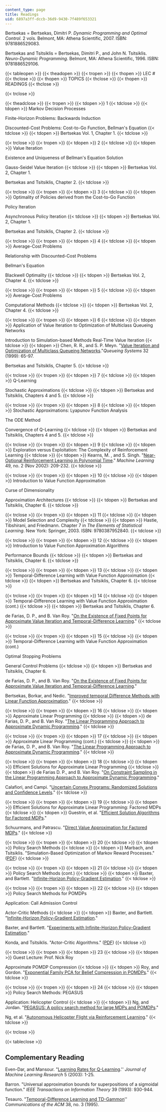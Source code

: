 ```yaml
---
content_type: page
title: Readings
uid: 6897a3ff-dccb-36d9-9430-7f489f653321
---
```


Bertsekas = Bertsekas, Dimitri P. _Dynamic Programming and Optimal Control_. 2 vols. Belmont, MA: Athena Scientific, 2007. ISBN: 9781886529083.

Bertsekas and Tsitsiklis = Bertsekas, Dimitri P., and John N. Tsitsiklis. _Neuro-Dynamic Programming_. Belmont, MA: Athena Scientific, 1996. ISBN: 9781886529106.

{{< tableopen >}}
{{< theadopen >}}
{{< tropen >}}
{{< thopen >}}
LEC #
{{< thclose >}}
{{< thopen >}}
TOPICS
{{< thclose >}}
{{< thopen >}}
READINGS
{{< thclose >}}

{{< trclose >}}

{{< theadclose >}}
{{< tropen >}}
{{< tdopen >}}
1
{{< tdclose >}}
{{< tdopen >}}
Markov Decision Processes  
  
Finite-Horizon Problems: Backwards Induction  
  
Discounted-Cost Problems: Cost-to-Go Function, Bellman's Equation
{{< tdclose >}}
{{< tdopen >}}
Bertsekas Vol. 1, Chapter 1.
{{< tdclose >}}

{{< trclose >}}
{{< tropen >}}
{{< tdopen >}}
2
{{< tdclose >}}
{{< tdopen >}}
Value Iteration  
  
Existence and Uniqueness of Bellman's Equation Solution  
  
Gauss-Seidel Value Iteration
{{< tdclose >}}
{{< tdopen >}}
Bertsekas Vol. 2, Chapter 1.  
  
Bertsekas and Tsitsiklis, Chapter 2.
{{< tdclose >}}

{{< trclose >}}
{{< tropen >}}
{{< tdopen >}}
3
{{< tdclose >}}
{{< tdopen >}}
Optimality of Policies derived from the Cost-to-Go Function  
  
Policy Iteration  
  
Asynchronous Policy Iteration
{{< tdclose >}}
{{< tdopen >}}
Bertsekas Vol. 2, Chapter 1.  
  
Bertsekas and Tsitsiklis, Chapter 2.
{{< tdclose >}}

{{< trclose >}}
{{< tropen >}}
{{< tdopen >}}
4
{{< tdclose >}}
{{< tdopen >}}
Average-Cost Problems  
  
Relationship with Discounted-Cost Problems  
  
Bellman's Equation  
  
Blackwell Optimality
{{< tdclose >}}
{{< tdopen >}}
Bertsekas Vol. 2, Chapter 4.
{{< tdclose >}}

{{< trclose >}}
{{< tropen >}}
{{< tdopen >}}
5
{{< tdclose >}}
{{< tdopen >}}
Average-Cost Problems  
  
Computational Methods
{{< tdclose >}}
{{< tdopen >}}
Bertsekas Vol. 2, Chapter 4.
{{< tdclose >}}

{{< trclose >}}
{{< tropen >}}
{{< tdopen >}}
6
{{< tdclose >}}
{{< tdopen >}}
Application of Value Iteration to Optimization of Multiclass Queueing Networks  
  
Introduction to Simulation-based Methods Real-Time Value Iteration
{{< tdclose >}}
{{< tdopen >}}
Chen, R. R., and S. P. Meyn. "[Value Iteration and Optimization of Multiclass Queueing Networks](http://citeseerx.ist.psu.edu/viewdoc/summary?doi=10.1.1.42.8423)."_Queueing Systems_ 32 (1999): 65-97.  
  
Bertsekas and Tsitsiklis, Chapter 5.
{{< tdclose >}}

{{< trclose >}}
{{< tropen >}}
{{< tdopen >}}
7
{{< tdclose >}}
{{< tdopen >}}
Q-Learning  
  
Stochastic Approximations
{{< tdclose >}}
{{< tdopen >}}
Bertsekas and Tsitsiklis, Chapters 4 and 5.
{{< tdclose >}}

{{< trclose >}}
{{< tropen >}}
{{< tdopen >}}
8
{{< tdclose >}}
{{< tdopen >}}
Stochastic Approximations: Lyapunov Function Analysis  
  
The ODE Method  
  
Convergence of Q-Learning
{{< tdclose >}}
{{< tdopen >}}
Bertsekas and Tsitsiklis, Chapters 4 and 5.
{{< tdclose >}}

{{< trclose >}}
{{< tropen >}}
{{< tdopen >}}
9
{{< tdclose >}}
{{< tdopen >}}
Exploration versus Exploitation: The Complexity of Reinforcement Learning
{{< tdclose >}}
{{< tdopen >}}
Kearns, M. , and S. Singh. "[Near-Optional Reinforcement Learning in Polynomial Time](http://www.cis.upenn.edu/~mkearns/papers/reinforcement.pdf)." _Machine Learning_ 49, no. 2 (Nov 2002): 209-232.
{{< tdclose >}}

{{< trclose >}}
{{< tropen >}}
{{< tdopen >}}
10
{{< tdclose >}}
{{< tdopen >}}
Introduction to Value Function Approximation  
  
Curse of Dimensionality  
  
Approximation Architectures
{{< tdclose >}}
{{< tdopen >}}
Bertsekas and Tsitsiklis, Chapter 6.
{{< tdclose >}}

{{< trclose >}}
{{< tropen >}}
{{< tdopen >}}
11
{{< tdclose >}}
{{< tdopen >}}
Model Selection and Complexity
{{< tdclose >}}
{{< tdopen >}}
Hastie, Tibshirani, and Friedmann. Chapter 7 in _The Elements of Statistical Learning_. New York: Springer, 2003. ISBN: 9780387952840.
{{< tdclose >}}

{{< trclose >}}
{{< tropen >}}
{{< tdopen >}}
12
{{< tdclose >}}
{{< tdopen >}}
Introduction to Value Function Approximation Algorithms  
  
Performance Bounds
{{< tdclose >}}
{{< tdopen >}}
Bertsekas and Tsitsiklis, Chapter 6.
{{< tdclose >}}

{{< trclose >}}
{{< tropen >}}
{{< tdopen >}}
13
{{< tdclose >}}
{{< tdopen >}}
Temporal-Difference Learning with Value Function Approximation
{{< tdclose >}}
{{< tdopen >}}
Bertsekas and Tsitsiklis, Chapter 6.
{{< tdclose >}}

{{< trclose >}}
{{< tropen >}}
{{< tdopen >}}
14
{{< tdclose >}}
{{< tdopen >}}
Temporal-Difference Learning with Value Function Approximation (cont.)
{{< tdclose >}}
{{< tdopen >}}
Bertsekas and Tsitsiklis, Chapter 6.  
  
de Farias, D. P., and B. Van Roy. "[On the Existence of Fixed Points for Approximate Value Iteration and Temporal-Difference Learning](http://dx.doi.org/10.1023/A:1004641123405)."
{{< tdclose >}}

{{< trclose >}}
{{< tropen >}}
{{< tdopen >}}
15
{{< tdclose >}}
{{< tdopen >}}
Temporal-Difference Learning with Value Function Approximation (cont.)  
  
Optimal Stopping Problems  
  
General Control Problems
{{< tdclose >}}
{{< tdopen >}}
Bertsekas and Tsitsiklis, Chapter 6.  
  
de Farias, D. P., and B. Van Roy. "[On the Existence of Fixed Points for Approximate Value Iteration and Temporal-Difference Learning](http://dx.doi.org/10.1023/A:1004641123405)."  
  
Bertsekas, Borkar, and Nedic. "[Improved temporal Difference Methods with Linear Function Approximation](http://onlinelibrary.wiley.com/doi/10.1002/9780470544785.ch9/summary)."
{{< tdclose >}}

{{< trclose >}}
{{< tropen >}}
{{< tdopen >}}
16
{{< tdclose >}}
{{< tdopen >}}
Approximate Linear Programming
{{< tdclose >}}
{{< tdopen >}}
de Farias, D. P., and B. Van Roy. "[The Linear Programming Approach to Approximate Dynamic Programming](http://www.mit.edu/~pucci/discountedLP.pdf)."
{{< tdclose >}}

{{< trclose >}}
{{< tropen >}}
{{< tdopen >}}
17
{{< tdclose >}}
{{< tdopen >}}
Approximate Linear Programming (cont.)
{{< tdclose >}}
{{< tdopen >}}
de Farias, D. P., and B. Van Roy. "[The Linear Programming Approach to Approximate Dynamic Programming](http://www.mit.edu/~pucci/discountedLP.pdf)."
{{< tdclose >}}

{{< trclose >}}
{{< tropen >}}
{{< tdopen >}}
18
{{< tdclose >}}
{{< tdopen >}}
Efficient Solutions for Approximate Linear Programming
{{< tdclose >}}
{{< tdopen >}}
de Farias D. P., and B. Van Roy. "[On Constraint Sampling in the Linear Programming Approach to Approximate Dynamic Programming](http://www.mit.edu/~pucci/sampling.pdf)."  
  
Calafiori, and Campi. "[Uncertain Convex Programs: Randomized Solutions and Confidence Levels](http://academic.research.microsoft.com/Publication/1744417/uncertain-convex-programs-randomized-solutions-and-confidence-levels)."
{{< tdclose >}}

{{< trclose >}}
{{< tropen >}}
{{< tdopen >}}
19
{{< tdclose >}}
{{< tdopen >}}
Efficient Solutions for Approximate Linear Programming: Factored MDPs
{{< tdclose >}}
{{< tdopen >}}
Guestrin, et al. "[Efficient Solution Algorithms for Factored MDPs](http://www-2.cs.cmu.edu/afs/cs/project/jair/pub/volume19/guestrin03a.pdf)."  
  
Schuurmans, and Patrascu. "[Direct Value Approximation for Factored MDPs](http://citeseer.ist.psu.edu/schuurmans01direct.html)."
{{< tdclose >}}

{{< trclose >}}
{{< tropen >}}
{{< tdopen >}}
20
{{< tdclose >}}
{{< tdopen >}}
Policy Search Methods
{{< tdclose >}}
{{< tdopen >}}
Marbach, and Tsitsiklis. "Simulation-Based Optimization of Markov Reward Processes." ([PDF](http://www.mit.edu/~jnt/Papers/J083-01-mar-MDP.pdf))
{{< tdclose >}}

{{< trclose >}}
{{< tropen >}}
{{< tdopen >}}
21
{{< tdclose >}}
{{< tdopen >}}
Policy Search Methods (cont.)
{{< tdclose >}}
{{< tdopen >}}
Baxter, and Bartlett. "[Infinite-Horizon Policy-Gradient Estimation](http://www-2.cs.cmu.edu/afs/cs/project/jair/pub/volume15/baxter01a.pdf)."
{{< tdclose >}}

{{< trclose >}}
{{< tropen >}}
{{< tdopen >}}
22
{{< tdclose >}}
{{< tdopen >}}
Policy Search Methods for POMDPs  
  
Application: Call Admission Control  
  
Actor-Critic Methods
{{< tdclose >}}
{{< tdopen >}}
Baxter, and Bartlett. "[Infinite-Horizon Policy-Gradient Estimation](http://www-2.cs.cmu.edu/afs/cs/project/jair/pub/volume15/baxter01a.pdf)."  
  
Baxter, and Bartlett. "[Experiments with Infinite-Horizon Policy-Gradient Estimation](http://www-2.cs.cmu.edu/afs/cs/project/jair/pub/volume15/baxter01b.pdf)."  
  
Konda, and Tsitsiklis. "Actor-Critic Algorithms." ([PDF](http://www.mit.edu/~jnt/Papers/J094-03-kon-actors.pdf))
{{< tdclose >}}

{{< trclose >}}
{{< tropen >}}
{{< tdopen >}}
23
{{< tdclose >}}
{{< tdopen >}}
Guest Lecture: Prof. Nick Roy  
  
Approximate POMDP Compression
{{< tdclose >}}
{{< tdopen >}}
Roy, and Gordon. "[Exponential Family PCA for Belief Compression in POMDPs](http://web.mit.edu/nickroy/www/papers/nips02.pdf)."
{{< tdclose >}}

{{< trclose >}}
{{< tropen >}}
{{< tdopen >}}
24
{{< tdclose >}}
{{< tdopen >}}
Policy Search Methods: PEGASUS  
  
Application: Helicopter Control
{{< tdclose >}}
{{< tdopen >}}
Ng, and Jordan. "[PEGASUS: A policy search method for large MDPs and POMDPs](http://www.robotics.stanford.edu/~ang/papers/uai00-pegasus.pdf)."  
  
Ng, et al. "[Autonomous Helicopter Flight via Reinforcement Learning](http://books.nips.cc/papers/files/nips16/NIPS2003_CN07.pdf)."
{{< tdclose >}}

{{< trclose >}}

{{< tableclose >}}

Complementary Reading
---------------------

Even-Dar, and Mansour. "[Learning Rates for Q-Learning](http://dl.acm.org/citation.cfm?id=1005333).'' _Journal of Machine Learning Research_ 5 (2003): 1-25.

Barron. "Universal approximation bounds for superpositions of a sigmoidal function." _IEEE Transactions on Information Theory_ 39 (1993): 930-944.

Tesauro. "[Temporal-Difference Learning and TD-Gammon](https://dx.doi.org/10.1145/203330.203343)'' _Communications of the ACM_ 38, no. 3 (1995).